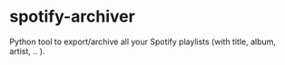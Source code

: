 # spotify-archiver
Python tool to export/archive all your Spotify playlists (with title, album, artist, .. ).
